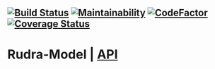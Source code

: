 [![Build Status](https://travis-ci.org/Jagepard/Rudra-Model.svg?branch=master)](https://travis-ci.org/Jagepard/Rudra-Model)
[![Maintainability](https://qlty.sh/badges/ca8bb591-ff66-41c3-8f18-4d4a93b3ee41/maintainability.svg)](https://qlty.sh/gh/Jagepard/projects/Rudra-Model)
[![CodeFactor](https://www.codefactor.io/repository/github/jagepard/rudra-model/badge)](https://www.codefactor.io/repository/github/jagepard/rudra-model)
[![Coverage Status](https://coveralls.io/repos/github/Jagepard/Rudra-Model/badge.svg?branch=master)](https://coveralls.io/github/Jagepard/Rudra-Model?branch=master)
-----

# Rudra-Model | [API](https://github.com/Jagepard/Rudra-Model/blob/master/docs.md "Documentation API")
